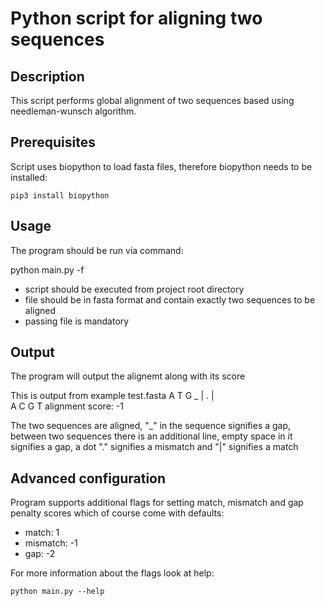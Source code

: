 # Python script for aligning two sequences

## Description

This script performs global alignment of two sequences based using needleman-wunsch algorithm. 

## Prerequisites 

Script uses biopython to load fasta files, therefore biopython needs to be installed:

```pip3 install biopython```

## Usage

The program should be run via command:

python main.py -f <path to file>

* script should be executed from project root directory
* file should be in fasta format and contain exactly two sequences to be aligned
* passing file is mandatory

## Output

The program will output the alignemt along with its score

This is output from example test.fasta
A T G _
| . |  
A C G T
alignment score: -1

The two sequences are aligned, "_" in the sequence signifies a gap, between two sequences there is an additional line, empty space in it signifies a gap, a dot "." signifies a mismatch and "|" signifies a match

## Advanced configuration

Program supports additional flags for setting match, mismatch and gap penalty scores which of course come with defaults:
* match: 1
* mismatch: -1
* gap: -2 

For more information about the flags look at help:
```
python main.py --help
```

